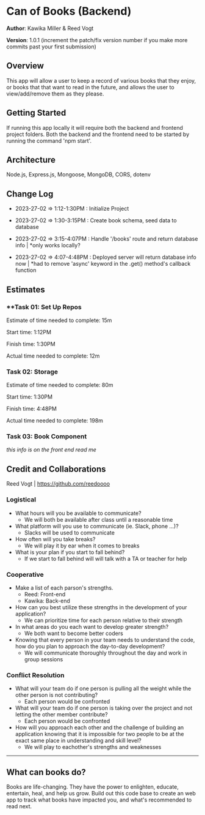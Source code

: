 # Can of Books (Backend)

**Author**: Kawika Miller & Reed Vogt

**Version**: 1.0.1 (increment the patch/fix version number if you make more commits past your first submission)

## Overview
This app will allow a user to keep a record of various books that they enjoy, or books that that want to read in the future, and allows the user to view/add/remove them as they please. 

## Getting Started
If running this app locally it will require both the backend and frontend project folders. Both the backend and the frontend need to be started by running the command 'npm start'.

## Architecture
Node.js, Express.js, Mongoose, MongoDB, CORS, dotenv

## Change Log
- 2023-27-02 => 1:12-1:30PM : Initialize Project 

- 2023-27-02 => 1:30-3:15PM : Create book schema, seed data to database

- 2023-27-02 => 3:15-4:07PM : Handle '/books' route and return database info | *only works locally?

- 2023-27-02 => 4:07-4:48PM : Deployed server will return database info now | *had to remove 'async' keyword in the .get() method's callback function


## Estimates

### **Task 01: Set Up Repos

Estimate of time needed to complete: 15m

Start time: 1:12PM

Finish time: 1:30PM

Actual time needed to complete: 12m

### **Task 02: Storage**

Estimate of time needed to complete: 80m

Start time: 1:30PM

Finish time: 4:48PM

Actual time needed to complete: 198m

### **Task 03: Book Component**

*this info is on the front end read me*

## Credit and Collaborations
Reed Vogt | https://github.com/reedoooo

### Logistical

- What hours will you be available to communicate?
  - We will both be available after class until a reasonable time
- What platform will you use to communicate (ie. Slack, phone ...)?
  - Slacks will be used to communicate
- How often will you take breaks?
  - We will play it by ear when it comes to breaks
- What is your plan if you start to fall behind?
  - If we start to fall behind will will talk with a TA or teacher for help

### Cooperative

- Make a list of each parson's strengths.
  - Reed: Front-end
  - Kawika: Back-end
- How can you best utilize these strengths in the development of your application?
  - We can prioritize time for each person relative to their strength
- In what areas do you each want to develop greater strength?
  - We both want to become better coders
- Knowing that every person in your team needs to understand the code, how do you plan to approach the day-to-day development?
  - We will communicate thoroughly throughout the day and work in group sessions

### Conflict Resolution

- What will your team do if one person is pulling all the weight while the other person is not contributing?
  - Each person would be confronted
- What will your team do if one person is taking over the project and not letting the other member contribute?
  - Each person would be confronted
- How will you approach each other and the challenge of building an application knowing that it is impossible for two people to be at the exact same place in understanding and skill level?
  - We will play to eachother's strengths and weaknesses

---

## What can books do?

Books are life-changing. They have the power to enlighten, educate, entertain, heal, and help us grow. Build out this code base to create an web app to track what books have impacted you, and what's recommended to read next.

